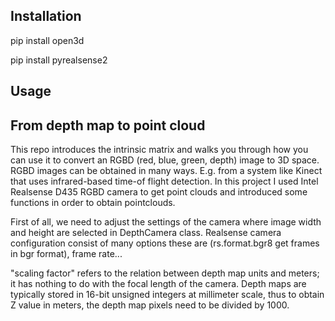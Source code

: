 
## Installation

pip install open3d

pip install pyrealsense2

## Usage

## From depth map to point cloud

This repo introduces the intrinsic matrix and walks you through how you can use it to convert an RGBD (red, blue, green, depth) image to 3D space. RGBD images can be obtained in many ways. E.g. from a system like Kinect that uses infrared-based time-of flight detection.
In this project I used Intel Realsense D435 RGBD camera to get point clouds and introduced some functions in order to obtain pointclouds.

First of all, we need to adjust the settings of the camera where image width and height are selected
in DepthCamera class. Realsense camera configuration consist of many options these are (rs.format.bgr8 get frames in bgr format), frame rate...

"scaling factor" refers to the relation between depth map units and meters; 
it has nothing to do with the focal length of the camera.
Depth maps are typically stored in 16-bit unsigned integers at millimeter scale, thus to obtain Z value in meters, the depth map pixels need to be divided by 1000.


